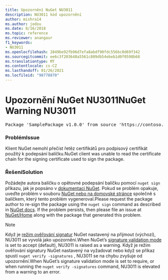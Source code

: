 ```yaml
---
title: Upozornění NuGet NU3011
description: NU3011 kód upozornění
author: mishra14
ms.author: jodou
ms.date: 8/16/2018
ms.topic: reference
ms.reviewer: anangaur
f1_keywords:
- NU3011
ms.openlocfilehash: 2849be92fb96d7efa8abdf90fdc556bc0d69f342
ms.sourcegitcommit: ee6c3f203648a5561c809db54ebeb1d0f0598b68
ms.translationtype: MT
ms.contentlocale: cs-CZ
ms.lasthandoff: 01/26/2021
ms.locfileid: "98778870"
---
```

# <a name="nuget-warning-nu3011"></a><span data-ttu-id="c50f4-103">Upozornění NuGet NU3011</span><span class="sxs-lookup"><span data-stu-id="c50f4-103">NuGet Warning NU3011</span></span>

<pre>Package 'SamplePackage v1.0.0' from source 'https://contoso.com/index.json': The primary signature is invalid.</pre>

### <a name="issue"></a><span data-ttu-id="c50f4-104">Problém</span><span class="sxs-lookup"><span data-stu-id="c50f4-104">Issue</span></span>

<span data-ttu-id="c50f4-105">Klient NuGet nemohl přečíst řetěz certifikátů pro podpisový certifikát použitý k podepsání balíčku.</span><span class="sxs-lookup"><span data-stu-id="c50f4-105">NuGet client was unable to read the certificate chain for the signing certificate used to sign the package.</span></span>


### <a name="solution"></a><span data-ttu-id="c50f4-106">Řešení</span><span class="sxs-lookup"><span data-stu-id="c50f4-106">Solution</span></span>

<span data-ttu-id="c50f4-107">Požádejte autora balíčku o opětovné podepsání balíčku pomocí `nuget sign` příkazu, jak je popsáno v [dokumentaci NuGet](../../create-packages/sign-a-package.md). Pokud se problém opakuje, uveďte problém v souboru [NuGet nebo na domovské stránce](https://github.com/NuGet/Home/issues) společně s balíčkem, který tento problém vygeneroval.</span><span class="sxs-lookup"><span data-stu-id="c50f4-107">Please request the package author to re-sign the package using the `nuget sign` command as described in [NuGet docs](../../create-packages/sign-a-package.md). If the problem persists, then please file an issue at [NuGet/Home](https://github.com/NuGet/Home/issues) along with the package that generated this problem.</span></span>


> [!Note]
> <span data-ttu-id="c50f4-108">Když je [režim ověřování signatur](../../consume-packages/installing-signed-packages.md#configure-package-signature-requirements) NuGet nastavený na přijmout (výchozí), NU3011 se vyvolá jako upozornění.</span><span class="sxs-lookup"><span data-stu-id="c50f4-108">When NuGet’s [signature validation mode](../../consume-packages/installing-signed-packages.md#configure-package-signature-requirements) is set to accept (default), NU3011 is raised as a warning.</span></span> <span data-ttu-id="c50f4-109">Když je režim ověřování signatury NuGet nastavený na vyžadovat nebo když se příkaz spustí `nuget verify -signatures` , NU3011 se na chybu zvyšuje od upozornění.</span><span class="sxs-lookup"><span data-stu-id="c50f4-109">When NuGet’s signature validation mode is set to require, or when running the `nuget verify -signatures` command, NU3011 is elevated from a warning to an error.</span></span> 
